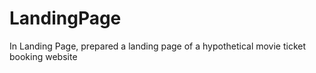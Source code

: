 # LandingPage
In Landing Page, prepared a landing page of a hypothetical movie ticket booking website
